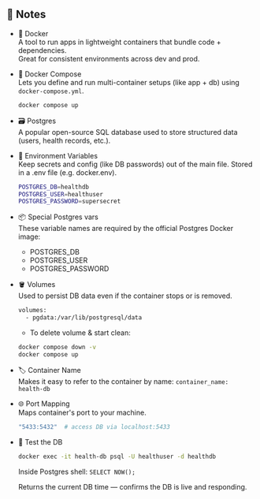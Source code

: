 📝 Notes  
--------

- 🐳 Docker  
  A tool to run apps in lightweight containers that bundle code + dependencies.  
  Great for consistent environments across dev and prod.

- 🧩 Docker Compose  
  Lets you define and run multi-container setups (like app + db) using `docker-compose.yml`.

  ```bash
  docker compose up
  ```

- 🗃️ Postgres  
  A popular open-source SQL database used to store structured data (users, health records, etc.).

- 🔐 Environment Variables  
  Keep secrets and config (like DB passwords) out of the main file.
  Stored in a .env file (e.g. docker.env).

  ```bash
  POSTGRES_DB=healthdb
  POSTGRES_USER=healthuser
  POSTGRES_PASSWORD=supersecret
  ```

- 📦 Special Postgres vars  
  These variable names are required by the official Postgres Docker image:
  - POSTGRES_DB
  - POSTGRES_USER
  - POSTGRES_PASSWORD

- 🪣 Volumes  
  Used to persist DB data even if the container stops or is removed.

  ```bash
  volumes:
    - pgdata:/var/lib/postgresql/data
  ```

  - To delete volume & start clean:

  ```bash
  docker compose down -v
  docker compose up
  ```

- 🏷️ Container Name  
  Makes it easy to refer to the container by name: `container_name: health-db`

- 🌐 Port Mapping  
  Maps container's port to your machine.

  ```bash
  "5433:5432"  # access DB via localhost:5433
  ```

- 🧪 Test the DB
  ```bash
  docker exec -it health-db psql -U healthuser -d healthdb
  ```

  Inside Postgres shell: `SELECT NOW();`

  Returns the current DB time — confirms the DB is live and responding.